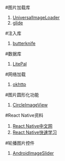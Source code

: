 #图片加载库
1. [UniversalImageLoader](https://github.com/nostra13/Android-Universal-Image-Loader)
2. [glide](https://github.com/bumptech/glide)

#注入库
1. [butterknife](https://github.com/JakeWharton/butterknife)

#数据库
1. [LitePal](https://github.com/LitePalFramework/LitePal)

#网络加载
1. [okhttp](https://github.com/square/okhttp)

#图片圆形化功能
1. [CircleImageView](https://github.com/hdodenhof/CircleImageView)

#React Native资料
1. [React Native中文网](https://reactnative.cn/)
2. [React Native快速学习](https://github.com/crazycodeboy/RNStudyNotes/)

#轮播图片控件
1. [AndroidImageSlider](https://github.com/daimajia/AndroidImageSlider)
